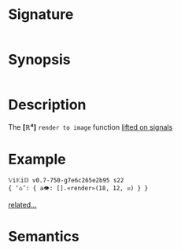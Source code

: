# Signature
```vikid-signature
```

# Synopsis
```vikid-synopsis
```

# Description
The __[ℝ⁴]__ `render to image` function [lifted on signals](/refman/concepts/pure_functions)

# Example
```vikid-script
𝕍i𝕂i𝔻 v0.7-750-g7e6c265e2b95 s22
{ ‘⌂’: { a👁: [].«render»(18, 12, ☒) } }
```


[related...](interpolated?)

# Semantics